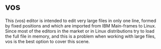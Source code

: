 # vos
This  (vos)  editor  is  intended  to edit very large files in only one line, formed by fixed positions and which are imported from  IBM  Main-frames to Linux. Since  most  of the editors in the market or in Linux distributions try to load the full file in memory, and this is  a  problem  when  working with large files, vos is the best option to cover this scene. 
